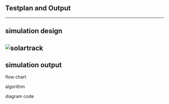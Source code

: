 ## Testplan and Output
----------------------
## simulation design

![solartrack](https://user-images.githubusercontent.com/98837660/157019194-e54dbdc0-db66-4cb2-86a2-28d5c52855d4.png)
----------------------------
## simulation output

  
  flow chart
  
  
  algorithm
  
  
  diagram 
  code 
  
